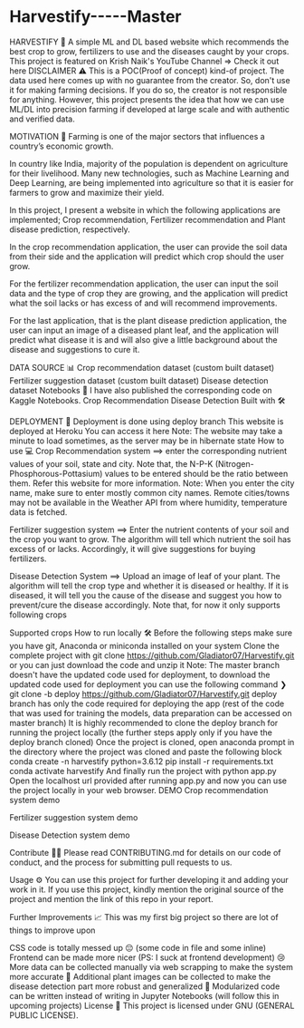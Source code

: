 # Harvestify-----Master


HARVESTIFY 🌿
A simple ML and DL based website which recommends the best crop to grow, fertilizers to use and the diseases caught by your crops.
This project is featured on Krish Naik's YouTube Channel => Check it out here
DISCLAIMER ⚠️
This is a POC(Proof of concept) kind-of project. The data used here comes up with no guarantee from the creator. So, don't use it for making farming decisions. If you do so, the creator is not responsible for anything. However, this project presents the idea that how we can use ML/DL into precision farming if developed at large scale and with authentic and verified data.

MOTIVATION 💪
Farming is one of the major sectors that influences a country’s economic growth.

In country like India, majority of the population is dependent on agriculture for their livelihood. Many new technologies, such as Machine Learning and Deep Learning, are being implemented into agriculture so that it is easier for farmers to grow and maximize their yield.

In this project, I present a website in which the following applications are implemented; Crop recommendation, Fertilizer recommendation and Plant disease prediction, respectively.

In the crop recommendation application, the user can provide the soil data from their side and the application will predict which crop should the user grow.

For the fertilizer recommendation application, the user can input the soil data and the type of crop they are growing, and the application will predict what the soil lacks or has excess of and will recommend improvements.

For the last application, that is the plant disease prediction application, the user can input an image of a diseased plant leaf, and the application will predict what disease it is and will also give a little background about the disease and suggestions to cure it.

DATA SOURCE 📊
Crop recommendation dataset (custom built dataset)
Fertilizer suggestion dataset (custom built dataset)
Disease detection dataset
Notebooks 📓
I have also published the corresponding code on Kaggle Notebooks.
Crop Recommendation
Disease Detection
Built with 🛠️
       

    

DEPLOYMENT 🚀
Deployment is done using deploy branch
This website is deployed at Heroku
You can access it here
Note: The website may take a minute to load sometimes, as the server may be in hibernate state
How to use 💻
Crop Recommendation system ==> enter the corresponding nutrient values of your soil, state and city. Note that, the N-P-K (Nitrogen-Phosphorous-Pottasium) values to be entered should be the ratio between them. Refer this website for more information. Note: When you enter the city name, make sure to enter mostly common city names. Remote cities/towns may not be available in the Weather API from where humidity, temperature data is fetched.

Fertilizer suggestion system ==> Enter the nutrient contents of your soil and the crop you want to grow. The algorithm will tell which nutrient the soil has excess of or lacks. Accordingly, it will give suggestions for buying fertilizers.

Disease Detection System ==> Upload an image of leaf of your plant. The algorithm will tell the crop type and whether it is diseased or healthy. If it is diseased, it will tell you the cause of the disease and suggest you how to prevent/cure the disease accordingly. Note that, for now it only supports following crops

Supported crops
How to run locally 🛠️
Before the following steps make sure you have git, Anaconda or miniconda installed on your system
Clone the complete project with git clone https://github.com/Gladiator07/Harvestify.git or you can just download the code and unzip it
Note: The master branch doesn't have the updated code used for deployment, to download the updated code used for deployment you can use the following command
❯ git clone -b deploy https://github.com/Gladiator07/Harvestify.git 
deploy branch has only the code required for deploying the app (rest of the code that was used for training the models, data preparation can be accessed on master branch)
It is highly recommended to clone the deploy branch for running the project locally (the further steps apply only if you have the deploy branch cloned)
Once the project is cloned, open anaconda prompt in the directory where the project was cloned and paste the following block
conda create -n harvestify python=3.6.12
pip install -r requirements.txt
conda activate harvestify
And finally run the project with
python app.py
Open the localhost url provided after running app.py and now you can use the project locally in your web browser.
DEMO
Crop recommendation system
demo

Fertilizer suggestion system
demo

Disease Detection system
demo

Contribute 👨‍💻
Please read CONTRIBUTING.md for details on our code of conduct, and the process for submitting pull requests to us.

Usage ⚙️
You can use this project for further developing it and adding your work in it. If you use this project, kindly mention the original source of the project and mention the link of this repo in your report.

Further Improvements 📈
This was my first big project so there are lot of things to improve upon

CSS code is totally messed up 😔 (some code in file and some inline)
Frontend can be made more nicer (PS: I suck at frontend development) 😢
More data can be collected manually via web scrapping to make the system more accurate 🧐
Additional plant images can be collected to make the disease detection part more robust and generalized 🤕
Modularized code can be written instead of writing in Jupyter Notebooks (will follow this in upcoming projects)
License 📝
This project is licensed under GNU (GENERAL PUBLIC LICENSE).
